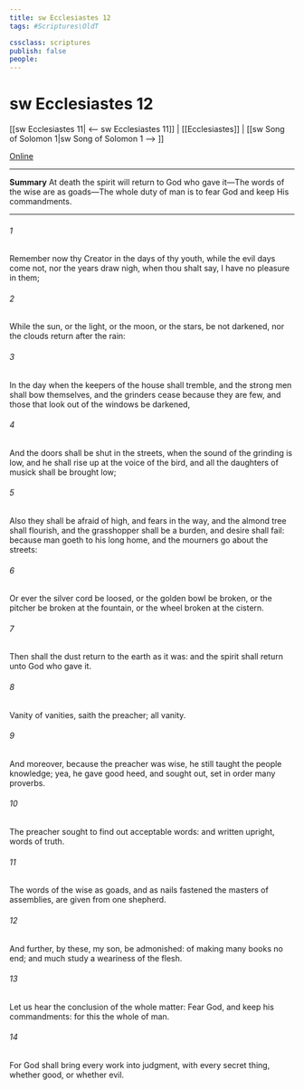 ```yaml
---
title: sw Ecclesiastes 12
tags: #Scriptures\OldT

cssclass: scriptures
publish: false
people:
---
```


# sw Ecclesiastes 12
[[sw Ecclesiastes 11| <-- sw Ecclesiastes 11]] | [[Ecclesiastes]] | [[sw Song of Solomon 1|sw Song of Solomon 1 --> ]]

[Online](https://churchofjesuschrist.org/study/scriptures/ot/eccl/12?lang=eng)

---
__Summary__
At death the spirit will return to God who gave it—The words of the wise are as goads—The whole duty of man is to fear God and keep His commandments.

---
###### 1 
Remember now thy Creator in the days of thy youth, while the evil days come not, nor the years draw nigh, when thou shalt say, I have no pleasure in them;

###### 2 
While the sun, or the light, or the moon, or the stars, be not darkened, nor the clouds return after the rain:

###### 3 
In the day when the keepers of the house shall tremble, and the strong men shall bow themselves, and the grinders cease because they are few, and those that look out of the windows be darkened,

###### 4 
And the doors shall be shut in the streets, when the sound of the grinding is low, and he shall rise up at the voice of the bird, and all the daughters of musick shall be brought low;

###### 5 
Also  they shall be afraid of  high, and fears  in the way, and the almond tree shall flourish, and the grasshopper shall be a burden, and desire shall fail: because man goeth to his long home, and the mourners go about the streets:

###### 6 
Or ever the silver cord be loosed, or the golden bowl be broken, or the pitcher be broken at the fountain, or the wheel broken at the cistern.

###### 7 
Then shall the dust return to the earth as it was: and the spirit shall return unto God who gave it.

###### 8 
Vanity of vanities, saith the preacher; all  vanity.

###### 9 
And moreover, because the preacher was wise, he still taught the people knowledge; yea, he gave good heed, and sought out,  set in order many proverbs.

###### 10 
The preacher sought to find out acceptable words: and  written  upright,  words of truth.

###### 11 
The words of the wise  as goads, and as nails fastened  the masters of assemblies,  are given from one shepherd.

###### 12 
And further, by these, my son, be admonished: of making many books  no end; and much study  a weariness of the flesh.

###### 13 
Let us hear the conclusion of the whole matter: Fear God, and keep his commandments: for this  the whole  of man.

###### 14 
For God shall bring every work into judgment, with every secret thing, whether  good, or whether  evil.

